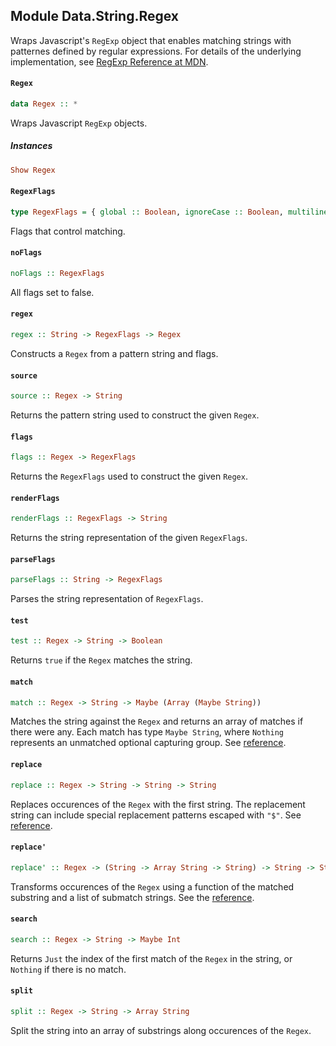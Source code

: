 ## Module Data.String.Regex

Wraps Javascript's `RegExp` object that enables matching strings with
patternes defined by regular expressions.
For details of the underlying implementation, see [RegExp Reference at MDN](https://developer.mozilla.org/en-US/docs/Web/JavaScript/Reference/Global_Objects/RegExp).

#### `Regex`

``` purescript
data Regex :: *
```

Wraps Javascript `RegExp` objects.

##### Instances
``` purescript
Show Regex
```

#### `RegexFlags`

``` purescript
type RegexFlags = { global :: Boolean, ignoreCase :: Boolean, multiline :: Boolean, sticky :: Boolean, unicode :: Boolean }
```

Flags that control matching.

#### `noFlags`

``` purescript
noFlags :: RegexFlags
```

All flags set to false.

#### `regex`

``` purescript
regex :: String -> RegexFlags -> Regex
```

Constructs a `Regex` from a pattern string and flags.

#### `source`

``` purescript
source :: Regex -> String
```

Returns the pattern string used to construct the given `Regex`.

#### `flags`

``` purescript
flags :: Regex -> RegexFlags
```

Returns the `RegexFlags` used to construct the given `Regex`.

#### `renderFlags`

``` purescript
renderFlags :: RegexFlags -> String
```

Returns the string representation of the given `RegexFlags`.

#### `parseFlags`

``` purescript
parseFlags :: String -> RegexFlags
```

Parses the string representation of `RegexFlags`.

#### `test`

``` purescript
test :: Regex -> String -> Boolean
```

Returns `true` if the `Regex` matches the string.

#### `match`

``` purescript
match :: Regex -> String -> Maybe (Array (Maybe String))
```

Matches the string against the `Regex` and returns an array of matches
if there were any. Each match has type `Maybe String`, where `Nothing`
represents an unmatched optional capturing group.
See [reference](https://developer.mozilla.org/en-US/docs/Web/JavaScript/Reference/Global_Objects/String/match).

#### `replace`

``` purescript
replace :: Regex -> String -> String -> String
```

Replaces occurences of the `Regex` with the first string. The replacement
string can include special replacement patterns escaped with `"$"`.
See [reference](https://developer.mozilla.org/en-US/docs/Web/JavaScript/Reference/Global_Objects/String/replace).

#### `replace'`

``` purescript
replace' :: Regex -> (String -> Array String -> String) -> String -> String
```

Transforms occurences of the `Regex` using a function of the matched
substring and a list of submatch strings.
See the [reference](https://developer.mozilla.org/en-US/docs/Web/JavaScript/Reference/Global_Objects/String/replace#Specifying_a_function_as_a_parameter).

#### `search`

``` purescript
search :: Regex -> String -> Maybe Int
```

Returns `Just` the index of the first match of the `Regex` in the string,
or `Nothing` if there is no match.

#### `split`

``` purescript
split :: Regex -> String -> Array String
```

Split the string into an array of substrings along occurences of the `Regex`.


